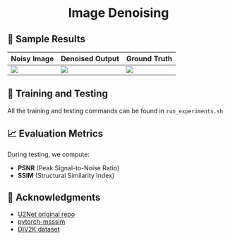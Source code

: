 # <p align="center"> Image Denoising</p>


## 📸 Sample Results

| Noisy Image | Denoised Output | Ground Truth |
|-------------|------------------|---------------|
| ![](outputs/test_outputs/0001_input.png) | ![](outputs/test_outputs/0001_output.png) | ![](outputs/test_outputs/0001_target.png) |

## 🎯 Training and Testing 

All the training and testing commands can be found in `run_experiments.sh`


## 📈 Evaluation Metrics

During testing, we compute:
- **PSNR** (Peak Signal-to-Noise Ratio)
- **SSIM** (Structural Similarity Index)

## 🙏 Acknowledgments

- [U2Net original repo](https://github.com/xuebinqin/U-2-Net)
- [pytorch-msssim](https://github.com/VainF/pytorch-msssim)
- [DIV2K dataset](https://data.vision.ee.ethz.ch/cvl/DIV2K/)
